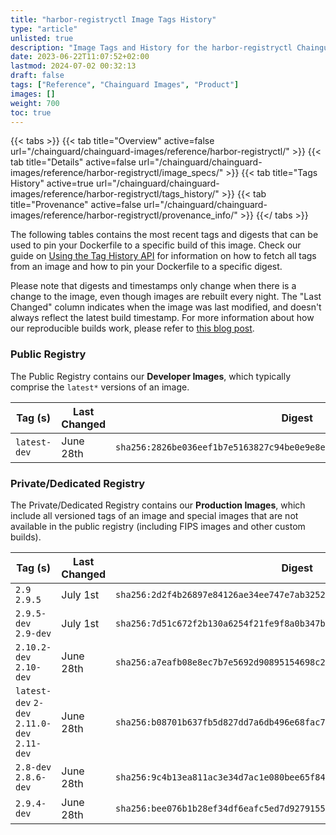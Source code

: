 ```yaml
---
title: "harbor-registryctl Image Tags History"
type: "article"
unlisted: true
description: "Image Tags and History for the harbor-registryctl Chainguard Image"
date: 2023-06-22T11:07:52+02:00
lastmod: 2024-07-02 00:32:13
draft: false
tags: ["Reference", "Chainguard Images", "Product"]
images: []
weight: 700
toc: true
---
```


{{< tabs >}}
{{< tab title="Overview" active=false url="/chainguard/chainguard-images/reference/harbor-registryctl/" >}}
{{< tab title="Details" active=false url="/chainguard/chainguard-images/reference/harbor-registryctl/image_specs/" >}}
{{< tab title="Tags History" active=true url="/chainguard/chainguard-images/reference/harbor-registryctl/tags_history/" >}}
{{< tab title="Provenance" active=false url="/chainguard/chainguard-images/reference/harbor-registryctl/provenance_info/" >}}
{{</ tabs >}}

The following tables contains the most recent tags and digests that can be used to pin your Dockerfile to a specific build of this image. Check our guide on [Using the Tag History API](/chainguard/chainguard-images/using-the-tag-history-api/) for information on how to fetch all tags from an image and how to pin your Dockerfile to a specific digest.

Please note that digests and timestamps only change when there is a change to the image, even though images are rebuilt every night. The "Last Changed" column indicates when the image was last modified, and doesn't always reflect the latest build timestamp. For more information about how our reproducible builds work, please refer to [this blog post](https://www.chainguard.dev/unchained/reproducing-chainguards-reproducible-image-builds).

### Public Registry
The Public Registry contains our **Developer Images**, which typically comprise the `latest*` versions of an image.

| Tag (s)       | Last Changed | Digest                                                                    |
|---------------|--------------|---------------------------------------------------------------------------|
|  `latest-dev` | June 28th    | `sha256:2826be036eef1b7e5163827c94be0e9e8e3d32d2e1c4415508414c80598077a5` |


### Private/Dedicated Registry
The Private/Dedicated Registry contains our **Production Images**, which include all versioned tags of an image and special images that are not available in the public registry (including FIPS images and other custom builds).

| Tag (s)                                       | Last Changed | Digest                                                                    |
|-----------------------------------------------|--------------|---------------------------------------------------------------------------|
|  `2.9` `2.9.5`                                | July 1st     | `sha256:2d2f4b26897e84126ae34ee747e7ab32522d56aedcdb363f9c8bbb85c6b35544` |
|  `2.9.5-dev` `2.9-dev`                        | July 1st     | `sha256:7d51c672f2b130a6254f21fe9f8a0b347b492bb61413f28fdd262d3b279c1e39` |
|  `2.10.2-dev` `2.10-dev`                      | June 28th    | `sha256:a7eafb08e8ec7b7e5692d90895154698c2a60d8234f40157d39c0444255a0dfd` |
|  `latest-dev` `2-dev` `2.11.0-dev` `2.11-dev` | June 28th    | `sha256:b08701b637fb5d827dd7a6db496e68fac746bed09e7d9e99a24a1f99ef66560f` |
|  `2.8-dev` `2.8.6-dev`                        | June 28th    | `sha256:9c4b13ea811ac3e34d7ac1e080bee65f84f0fa08e8b7141b1f3ec9ce26f98fe6` |
|  `2.9.4-dev`                                  | June 28th    | `sha256:bee076b1b28ef34df6eafc5ed7d9279155ee1899f42f6f668cc34c5febbdac89` |

